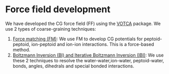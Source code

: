 # Force field development 

We have developed the CG force field (FF) using the [VOTCA](https://www.votca.org/csg/introduction.html) package. We use 2 types of coarse-graining techniques: 

1. [Force matching (FM)](Force-Matching):  We use FM to develop CG potentials for peptoid-peptoid, ion-peptoid and ion-ion interactions. This is a force-based method. 
2. [Boltzmann Inversion (BI) and Iterative Boltzmann Inversion (IBI)](Iterative-Boltzmann-Inversion): We use these 2 techniques to resolve the water-water,ion-water, peptoid-water, bonds, angles, dihedrals and special bonded interactions. 
